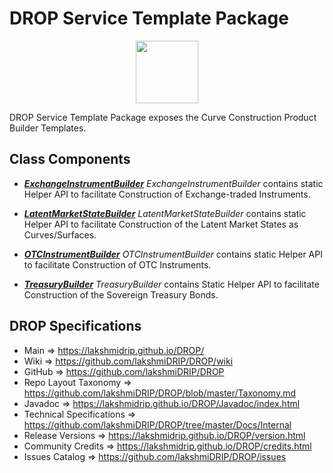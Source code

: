 # DROP Service Template Package

<p align="center"><img src="https://github.com/lakshmiDRIP/DROP/blob/master/DRIP_Logo.gif?raw=true" width="100"></p>

DROP Service Template Package exposes the Curve Construction Product Builder Templates.


## Class Components

 * [***ExchangeInstrumentBuilder***](https://github.com/lakshmiDRIP/DROP/tree/master/src/main/java/org/drip/service/template/ExchangeInstrumentBuilder.java)
 <i>ExchangeInstrumentBuilder</i> contains static Helper API to facilitate Construction of Exchange-traded
 Instruments.

 * [***LatentMarketStateBuilder***](https://github.com/lakshmiDRIP/DROP/tree/master/src/main/java/org/drip/service/template/LatentMarketStateBuilder.java)
 <i>LatentMarketStateBuilder</i> contains static Helper API to facilitate Construction of the Latent Market
 States as Curves/Surfaces.

 * [***OTCInstrumentBuilder***](https://github.com/lakshmiDRIP/DROP/tree/master/src/main/java/org/drip/service/template/OTCInstrumentBuilder.java)
 <i>OTCInstrumentBuilder</i> contains static Helper API to facilitate Construction of OTC Instruments.

 * [***TreasuryBuilder***](https://github.com/lakshmiDRIP/DROP/tree/master/src/main/java/org/drip/service/template/TreasuryBuilder.java)
 <i>TreasuryBuilder</i> contains Static Helper API to facilitate Construction of the Sovereign Treasury
 Bonds.


## DROP Specifications

 * Main                     => https://lakshmidrip.github.io/DROP/
 * Wiki                     => https://github.com/lakshmiDRIP/DROP/wiki
 * GitHub                   => https://github.com/lakshmiDRIP/DROP
 * Repo Layout Taxonomy     => https://github.com/lakshmiDRIP/DROP/blob/master/Taxonomy.md
 * Javadoc                  => https://lakshmidrip.github.io/DROP/Javadoc/index.html
 * Technical Specifications => https://github.com/lakshmiDRIP/DROP/tree/master/Docs/Internal
 * Release Versions         => https://lakshmidrip.github.io/DROP/version.html
 * Community Credits        => https://lakshmidrip.github.io/DROP/credits.html
 * Issues Catalog           => https://github.com/lakshmiDRIP/DROP/issues
